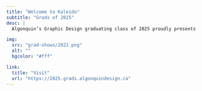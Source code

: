 ```yaml
---
title: "Welcome to Kaleido"
subtitle: "Grads of 2025"
desc: |
  Algonquin’s Graphic Design graduating class of 2025 proudly presents Kaleido—a celebration of transformation, perspective, and endless creativity. Like a kaleidoscope, our designs shift, evolve, and reflect the ever-changing world.

img:
  src: "grad-shows/2022.png"
  alt: ""
  bgcolor: "#fff"

link:
  title: "Visit"
  url: "https://2025.grads.algonquindesign.ca"
---
```

